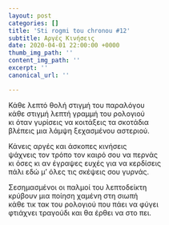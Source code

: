 ```yaml
---
layout: post
categories: []
title: 'Sti rogmi tou chronou #12'
subtitle: Αργές Κινήσεις
date: 2020-04-01 22:00:00 +0000
thumb_img_path: ''
content_img_path: ''
excerpt: ''
canonical_url: ''

---
```

Κάθε λεπτό θολή στιγμή του παραλόγου  
κάθε στιγμή λεπτή γραμμή του ρολογιού  
κι όταν γυρίσεις να κοιτάξεις τα σκοτάδια  
βλέπεις μια λάμψη ξεχασμένου αστεριού.

Κάνεις αργές και άσκοπες κινήσεις  
ψάχνεις τον τρόπο τον καιρό σου να περνάς  
κι όσες κι αν έγραψες ευχές για να κερδίσεις  
πάλι εδώ μ’ όλες τις σκέψεις σου γυρνάς.

Σεσημασμένοι οι παλμοί του λεπτοδείκτη  
κρύβουν μια ποίηση χαμένη στη σιωπή  
κάθε τικ τακ του ρολογιού που πάει να φύγει  
φτιάχνει τραγούδι και θα έρθει να στο πει.